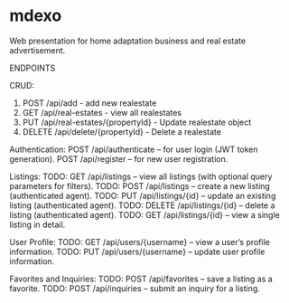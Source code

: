 # mdexo
Web presentation for home adaptation business and real estate advertisement.

ENDPOINTS

CRUD:

1. POST /api/add - add new realestate
2. GET /api/real-estates - view all realestates
3. PUT /api/real-estates/{propertyId} - Update realestate object
4. DELETE /api/delete/{propertyId} - Delete a realestate


Authentication:
POST /api/authenticate – for user login (JWT token generation).
POST /api/register – for new user registration.


Listings:
TODO: GET /api/listings – view all listings (with optional query parameters for filters).
TODO: POST /api/listings – create a new listing (authenticated agent).
TODO: PUT /api/listings/{id} – update an existing listing (authenticated agent).
TODO: DELETE /api/listings/{id} – delete a listing (authenticated agent).
TODO: GET /api/listings/{id} – view a single listing in detail.

User Profile:
TODO: GET /api/users/{username} – view a user’s profile information.
TODO: PUT /api/users/{username} – update user profile information.

Favorites and Inquiries:
TODO: POST /api/favorites – save a listing as a favorite.
TODO: POST /api/inquiries – submit an inquiry for a listing.




